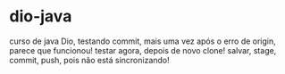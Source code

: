 # dio-java
curso de java Dio, 
testando commit, 
mais uma vez após o erro de origin, 
parece que funcionou!
testar agora, depois de novo clone!
salvar, stage, commit, push, pois não está sincronizando!

